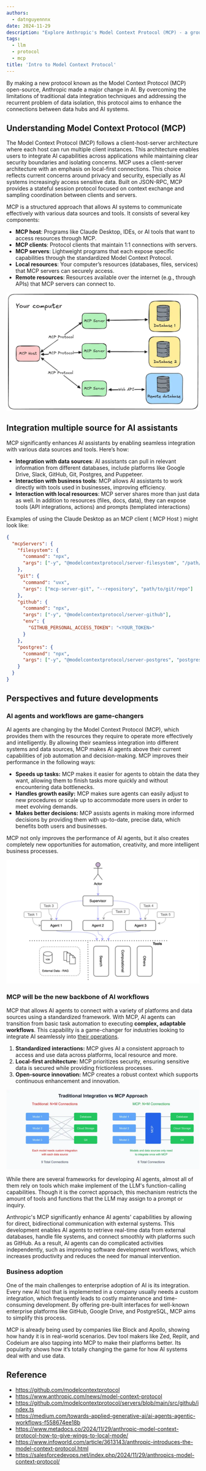```yaml
---
authors:
  - datnguyennnx
date: 2024-11-29
description: "Explore Anthropic's Model Context Protocol (MCP) - a groundbreaking approach to enhancing AI assistants. Learn how MCP integrates with local and remote resources, enabling smarter interactions with tools and databases."
tags:
  - llm
  - protocol
  - mcp
title: 'Intro to Model Context Protocol'
---
```


By making a new protocol known as the Model Context Protocol (MCP) open-source, Anthropic made a major change in AI. By overcoming the limitations of traditional data integration techniques and addressing the recurrent problem of data isolation, this protocol aims to enhance the connections between data hubs and AI systems.

## Understanding Model Context Protocol (MCP)

The Model Context Protocol (MCP) follows a client-host-server architecture where each host can run multiple client instances. This architecture enables users to integrate AI capabilities across applications while maintaining clear security boundaries and isolating concerns. MCP uses a client-server architecture with an emphasis on local-first connections. This choice reflects current concerns around privacy and security, especially as AI systems increasingly access sensitive data. Built on JSON-RPC, MCP provides a stateful session protocol focused on context exchange and sampling coordination between clients and servers.

MCP is a structured approach that allows AI systems to communicate effectively with various data sources and tools. It consists of several key components:

- **MCP host**: Programs like Claude Desktop, IDEs, or AI tools that want to access resources through MCP.
- **MCP clients**: Protocol clients that maintain 1:1 connections with servers.
- **MCP servers**: Lightweight programs that each expose specific capabilities through the standardized Model Context Protocol.
- **Local resources**: Your computer’s resources (databases, files, services) that MCP servers can securely access.
- **Remote resources**: Resources available over the internet (e.g., through APIs) that MCP servers can connect to.

![](assets/model-context-protocol-architecture.webp)

## Integration multiple source for AI assistants

MCP significantly enhances AI assistants by enabling seamless integration with various data sources and tools. Here’s how:

- **Integration with data sources**: AI assistants can pull in relevant information from different databases, include platforms like Google Drive, Slack, GitHub, Git, Postgres, and Puppeteer.
- **Interaction with business tools**: MCP allows AI assistants to work directly with tools used in businesses, improving efficiency.
- **Interaction with local resources**: MCP server shares more than just data as well. In addition to resources (files, docs, data), they can expose tools (API integrations, actions) and prompts (templated interactions)

Examples of using the Claude Desktop as an MCP client ( MCP Host ) might look like:

```json
{
  "mcpServers": {
    "filesystem": {
      "command": "npx",
      "args": ["-y", "@modelcontextprotocol/server-filesystem", "/path/to/allowed/files"]
    },
    "git": {
      "command": "uvx",
      "args": ["mcp-server-git", "--repository", "path/to/git/repo"]
    },
    "github": {
      "command": "npx",
      "args": ["-y", "@modelcontextprotocol/server-github"],
      "env": {
        "GITHUB_PERSONAL_ACCESS_TOKEN": "<YOUR_TOKEN>"
      }
    },
    "postgres": {
      "command": "npx",
      "args": ["-y", "@modelcontextprotocol/server-postgres", "postgresql://localhost/mydb"]
    }
  }
}
```

## Perspectives and future developments

### AI agents and workflows are game-changers

AI agents are changing by the Model Context Protocol (MCP), which provides them with the resources they require to operate more effectively and intelligently. By allowing their seamless integration into different systems and data sources, MCP makes AI agents above their current capabilities of job automation and decision-making. MCP improves their performance in the following ways:

- **Speeds up tasks:** MCP makes it easier for agents to obtain the data they want, allowing them to finish tasks more quickly and without encountering data bottlenecks.
- **Handles growth easily:** MCP makes sure agents can easily adjust to new procedures or scale up to accommodate more users in order to meet evolving demands.
- **Makes better decisions:** MCP assists agents in making more informed decisions by providing them with up-to-date, precise data, which benefits both users and businesses.

MCP not only improves the performance of AI agents, but it also creates completely new opportunities for automation, creativity, and more intelligent business processes.

![](assets/model-context-protocol-agent-workflow.webp)

### MCP will be the new backbone of AI workflows

MCP that allows AI agents to connect with a variety of platforms and data sources using a standardized framework. With MCP, AI agents can transition from basic task automation to executing **complex, adaptable workflows**. This capability is a game-changer for industries looking to integrate AI seamlessly into [their operations](https://www.forbes.com/sites/janakirammsv/2024/11/04/why-agent-orchestration-is-the-new-enterprise-integration-backbone-for-the-ai-era/).

1. **Standardized interactions:** MCP gives AI a consistent approach to access and use data across platforms, local resource and more.
2. **Local-first architecture:** MCP prioritizes security, ensuring sensitive data is secured while providing frictionless processes.
3. **Open-source innovation:** MCP creates a robust context which supports continuous enhancement and innovation.

![](assets/model-context-protocol-mcp-approach.webp)

While there are several frameworks for developing AI agents, almost all of them rely on tools which make implement of the LLM's function-calling capabilities. Though it is the correct approach, this mechanism restricts the amount of tools and functions that the LLM may assign to a prompt or inquiry.

Anthropic's MCP significantly enhance AI agents' capabilities by allowing for direct, bidirectional communication with external systems. This development enables AI agents to retrieve real-time data from external databases, handle file systems, and connect smoothly with platforms such as GitHub. As a result, AI agents can do complicated activities independently, such as improving software development workflows, which increases productivity and reduces the need for manual intervention.

### Business adoption

One of the main challenges to enterprise adoption of AI is its integration. Every new AI tool that is implemented in a company usually needs a custom integration, which frequently leads to costly maintenance and time-consuming development. By offering pre-built interfaces for well-known enterprise platforms like GitHub, Google Drive, and PostgreSQL, MCP aims to simplify this process.

MCP is already being used by companies like Block and Apollo, showing how handy it is in real-world scenarios. Dev tool makers like Zed, Replit, and Codeium are also tapping into MCP to make their platforms better. Its popularity shows how it’s totally changing the game for how AI systems deal with and use data.

## Reference

- https://github.com/modelcontextprotocol
- https://www.anthropic.com/news/model-context-protocol
- https://github.com/modelcontextprotocol/servers/blob/main/src/github/index.ts
- https://medium.com/towards-applied-generative-ai/ai-agents-agentic-workflows-f558674ee18b
- https://www.metadocs.co/2024/11/29/anthropic-model-context-protocol-how-to-give-wings-to-local-mode/
- https://www.infoworld.com/article/3613143/anthropic-introduces-the-model-context-protocol.html
- https://salesforcedevops.net/index.php/2024/11/29/anthropics-model-context-protocol/
